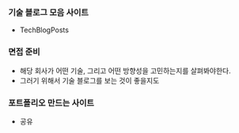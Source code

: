 ### 기술 블로그 모음 사이트
- TechBlogPosts

### 면접 준비
- 해당 회사가 어떤 기술, 그리고 어떤 방향성을 고민하는지를 살펴봐야한다.
- 그러기 위해서 기술 블로그를 보는 것이 좋을지도

### 포트폴리오 만드는 사이트
- 공유